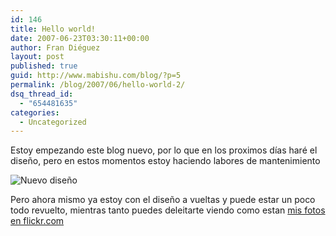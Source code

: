 ```yaml
---
id: 146
title: Hello world!
date: 2007-06-23T03:30:11+00:00
author: Fran Diéguez
layout: post
published: true
guid: http://www.mabishu.com/blog/?p=5
permalink: /blog/2007/06/hello-world-2/
dsq_thread_id:
  - "654481635"
categories:
  - Uncategorized
---
```

Estoy empezando este blog nuevo, por lo que en los proximos días haré el diseño, pero en estos momentos estoy haciendo labores de mantenimiento
<div class="aligncenter">


![Nuevo diseño](https://farm2.static.flickr.com/1395/600272369_0fd5ffcb7e.jpg?v=0)
</div>

Pero ahora mismo ya estoy con el diseño a vueltas y puede estar un poco todo revuelto, mientras tanto puedes deleitarte viendo como estan <a href="http://flickr.com/photos/cuppido/" title="Flickr: Photos from cuppido">mis fotos en flickr.com</a>
